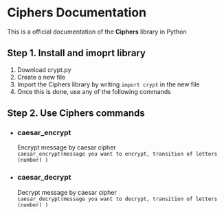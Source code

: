   # Ciphers Documentation
  This is a official documentation of the **Ciphers** library in Python

  ## Step 1. Install and imoprt library
  1. Download crypt.py
  2. Create a new file
  3. Import the Ciphers library by writing `import crypt` in the new file
  4. Once this is done, use any of the following commands

 
  ## Step 2. Use Ciphers commands
- ### caesar_encrypt 

  Encrypt message by caesar cipher  
`caesar_encrypt(message you want to encrypt, transition of letters (number) )`   
  
- ### caesar_decrypt 

  Decrypt message by caesar cipher  
`caesar_decrypt(message you want to decrypt, transition of letters (number) )` 
